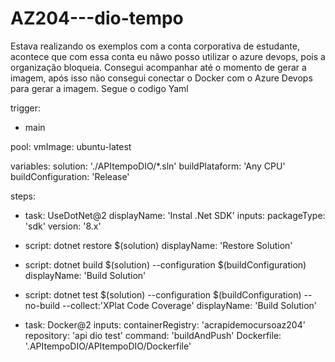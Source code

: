 # AZ204---dio-tempo

Estava realizando os exemplos com a conta corporativa de estudante, acontece que com essa conta eu nãwo posso utilizar o azure devops, pois a organização bloqueia.
Consegui acompanhar até o momento de gerar a imagem, após isso não consegui conectar o Docker com o Azure Devops para gerar a imagem.
Segue o codigo Yaml


trigger:
- main

pool:
  vmImage: ubuntu-latest

variables:
  solution: './APItempoDIO/*.sln'
  buildPlataform: 'Any CPU'
  buildConfiguration: 'Release'

steps:

- task: UseDotNet@2
  displayName: 'Instal .Net SDK'
  inputs:
    packageType: 'sdk'
    version: '8.x'

- script: dotnet restore $(solution)
  displayName: 'Restore Solution'

- script: dotnet build $(solution) --configuration $(buildConfiguration)
  displayName: 'Build Solution'

- script: dotnet test $(solution) --configuration $(buildConfiguration) --no-build --collect:'XPlat Code Coverage'
  displayName: 'Build Solution'
 
- task: Docker@2
  inputs:
    containerRegistry: 'acrapidemocursoaz204'
    repository: 'api dio test'
    command: 'buildAndPush'
    Dockerfile: '.APItempoDIO/APItempoDIO/Dockerfile'
